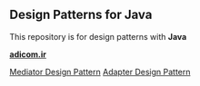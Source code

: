Design Patterns for Java
-------------
This repository is for design patterns with **Java**

**[adicom.ir](http://www.adicom.ir/)**

[Mediator Design Pattern](https://github.com/adicomdotir/DasignPatternJava/tree/master/Mediator%20Design%20Pattern)
[Adapter Design Pattern](https://github.com/adicomdotir/DasignPatternJava/tree/master/Adapter%20Design%20Pattern)
